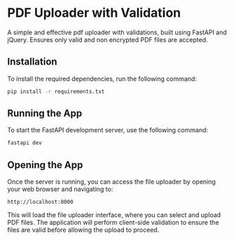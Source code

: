 # PDF Uploader with Validation

A simple and effective pdf uploader with validations, built using FastAPI and jQuery. Ensures only valid and non encrypted PDF files are accepted.

## Installation

To install the required dependencies, run the following command:

```bash
pip install -r requirements.txt
```

## Running the App

To start the FastAPI development server, use the following command:

```bash
fastapi dev
```

## Opening the App

Once the server is running, you can access the file uploader by opening your web browser and navigating to:

```
http://localhost:8000
```

This will load the file uploader interface, where you can select and upload PDF files. The application will perform client-side validation to ensure the files are valid before allowing the upload to proceed.

